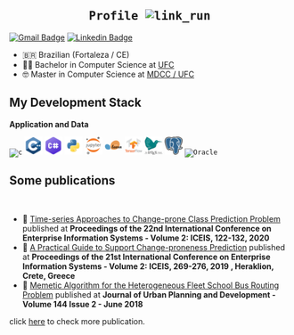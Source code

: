 <!---

- 👋 Hi, I’m @csmelo88
- 👀 I’m interested in ...
- 🌱 I’m currently learning ...
- 💞️ I’m looking to collaborate on ...
- 📫 How to reach me ...

<!---
csmelo88/csmelo88 is a ✨ special ✨ repository because its `README.md` (this file) appears on your GitHub profile.
You can click the Preview link to take a look at your changes.
--->

<h2 align="center" style="font-family: Consolas, monospace;">
	Profile <img width="30" src="https://emojis.slackmojis.com/emojis/images/1536960133/4669/link_run.gif?1536960133" alt="link_run" />
</h2>

[![Gmail Badge](https://img.shields.io/badge/-Gmail-c14438?style=flat-square&logo=Gmail&logoColor=white&link=mailto:cristmelo88@gmail.com)](mailto:cristmelo88@gmail.com)
[![Linkedin Badge](https://img.shields.io/badge/-LinkedIn-blue?style=flat-square&logo=Linkedin&logoColor=white&link=https://www.linkedin.com/in/csmelo88/)](https://www.linkedin.com/in/cristianomelo88/)


- :brazil: Brazilian (Fortaleza / CE)
- :man_student: Bachelor in Computer Science at [UFC](https://www.ufc.br/)
- :nerd_face: Master in Computer Science at [MDCC / UFC](http://mdcc.ufc.br/)

## My Development Stack

**Application and Data**

<code><img height="32" src="https://cdn.iconscout.com/icon/free/png-512/c-programming-569564.png" alt="c"/></code>
<code><img height="32" src="https://raw.githubusercontent.com/github/explore/80688e429a7d4ef2fca1e82350fe8e3517d3494d/topics/cpp/cpp.png"></code>
<code><img height="32" src="https://raw.githubusercontent.com/github/explore/80688e429a7d4ef2fca1e82350fe8e3517d3494d/topics/csharp/csharp.png" alt="c#"/></code>
<code><img height="32" src="https://raw.githubusercontent.com/github/explore/80688e429a7d4ef2fca1e82350fe8e3517d3494d/topics/python/python.png" alt="Python"/></code>
<code><img height="32" src="https://raw.githubusercontent.com/github/explore/80688e429a7d4ef2fca1e82350fe8e3517d3494d/topics/jupyter-notebook/jupyter-notebook.png" alt="Jupyter Notebook"/></code>
<code><img height="32" src="https://raw.githubusercontent.com/github/explore/80688e429a7d4ef2fca1e82350fe8e3517d3494d/topics/scikit-learn/scikit-learn.png" alt="Scikit Learn"/></code>
<code><img height="32" src="https://raw.githubusercontent.com/github/explore/80688e429a7d4ef2fca1e82350fe8e3517d3494d/topics/tensorflow/tensorflow.png" alt="Tensorflow"/></code>
<code><img height="32" src="https://raw.githubusercontent.com/github/explore/80688e429a7d4ef2fca1e82350fe8e3517d3494d/topics/latex/latex.png" alt="LaTeX"/></code>
<code><img height="32" src="https://raw.githubusercontent.com/github/explore/80688e429a7d4ef2fca1e82350fe8e3517d3494d/topics/postgresql/postgresql.png" alt="PostegreSQL"/></code>
<code><img height="10" src="https://cdn.worldvectorlogo.com/logos/oracle-6.svg" alt="Oracle"/></code>


## Some publications

<br/>

- 📖 [Time-series Approaches to Change-prone Class Prediction Problem](https://www.scitepress.org/Link.aspx?doi=10.5220/0009397101220132) published at **Proceedings of the 22nd International Conference on Enterprise Information Systems - Volume 2: ICEIS, 122-132, 2020**
- 📖 [A Practical Guide to Support Change-proneness Prediction](https://www.scitepress.org/Link.aspx?doi=10.5220/0007727702690276) published at **Proceedings of the 21st International Conference on Enterprise Information Systems - Volume 2: ICEIS, 269-276, 2019 , Heraklion, Crete, Greece**
- 📖 [Memetic Algorithm for the Heterogeneous Fleet School Bus Routing Problem](https://ascelibrary.org/doi/10.1061/%28ASCE%29UP.1943-5444.0000454) published at **Journal of Urban Planning and Development - Volume 144 Issue 2 - June 2018**

click [here](http://lattes.cnpq.br/1391230785278233) to check more publication. 


<br/>
